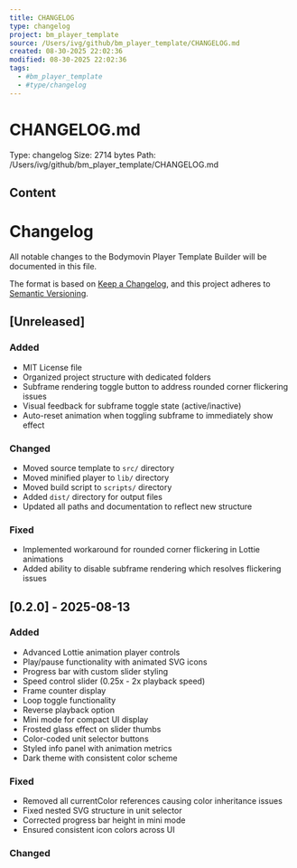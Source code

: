 ```yaml
---
title: CHANGELOG
type: changelog
project: bm_player_template
source: /Users/ivg/github/bm_player_template/CHANGELOG.md
created: 08-30-2025 22:02:36
modified: 08-30-2025 22:02:36
tags:
  - #bm_player_template
  - #type/changelog
---
```


# CHANGELOG.md

Type: changelog
Size: 2714 bytes
Path: /Users/ivg/github/bm_player_template/CHANGELOG.md

## Content

# Changelog

All notable changes to the Bodymovin Player Template Builder will be documented in this file.

The format is based on [Keep a Changelog](https://keepachangelog.com/en/1.0.0/),
and this project adheres to [Semantic Versioning](https://semver.org/spec/v2.0.0.html).

## [Unreleased]

### Added
- MIT License file
- Organized project structure with dedicated folders
- Subframe rendering toggle button to address rounded corner flickering issues
- Visual feedback for subframe toggle state (active/inactive)
- Auto-reset animation when toggling subframe to immediately show effect

### Changed
- Moved source template to `src/` directory
- Moved minified player to `lib/` directory  
- Moved build script to `scripts/` directory
- Added `dist/` directory for output files
- Updated all paths and documentation to reflect new structure

### Fixed
- Implemented workaround for rounded corner flickering in Lottie animations
- Added ability to disable subframe rendering which resolves flickering issues

## [0.2.0] - 2025-08-13

### Added
- Advanced Lottie animation player controls
- Play/pause functionality with animated SVG icons
- Progress bar with custom slider styling
- Speed control slider (0.25x - 2x playback speed)
- Frame counter display
- Loop toggle functionality
- Reverse playback option
- Mini mode for compact UI display
- Frosted glass effect on slider thumbs
- Color-coded unit selector buttons
- Styled info panel with animation metrics
- Dark theme with consistent color scheme

### Fixed
- Removed all currentColor references causing color inheritance issues
- Fixed nested SVG structure in unit selector
- Corrected progress bar height in mini mode
- Ensured consistent icon colors across UI

### Changed